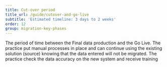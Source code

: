 ```yaml
---
title: Cut-over period
title_url: /guide/cutover-and-go-live
subtitle: 'Estimated timeline: 3 days to 2 weeks'
order: 12
group: migration-key-phases
---
```


The period of time between the Final data production and the Go Live. The practice put manual processes in place and can continue using the existing solution (source) knowing that the data entered will not be migrated. The practice check the data accuracy on the new system and receive training

<!-- [UPLIFT] replaced 'system' with 'solution' -->
